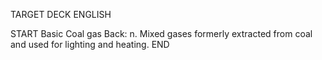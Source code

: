 TARGET DECK
ENGLISH

START
Basic
Coal gas
Back: n. Mixed gases formerly extracted from coal and used for lighting and heating.
END
